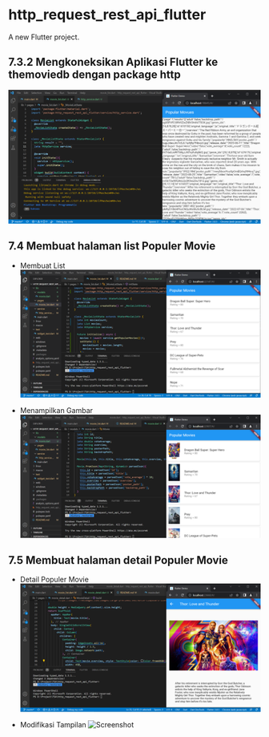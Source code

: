 # http_request_rest_api_flutter

A new Flutter project.

## 7.3.2 Mengkoneksikan Aplikasi Flutter ke themoviedb dengan package http
![Screenshot](images/7.3.2-13.PNG)

## 7.4 Membuat halaman list Populer Movie
- Membuat List
![Screenshot](images/7.4-5.PNG)

- Menampilkan Gambar
![Screenshot](images/7.4-6.PNG)

## 7.5 Membuat halaman detail Populer Movie 
- Detail Populer Movie
![Screenshot](images/7.5-4.PNG)

- Modifikasi Tampilan
![Screenshot](images/7.5-5.PNG)
